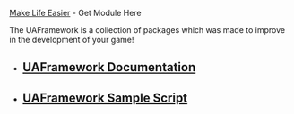 [Make Life Easier](https://create.roblox.com/marketplace/asset/11651573995/UAFramework) - Get Module Here

The UAFramework is a collection of packages which was made to improve in the development of your game!

- ## [**UAFramework Documentation**](/doc)
- ## [**UAFramework Sample Script**](/sample)